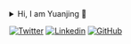 
<details>
<summary> Hi, I am Yuanjing 👋 </summary>


- 🌍 I'm a ML System Engineer in Seattle, WA
- ✨ Work on [TVM](https://tvm.apache.org/) - an open deep learning compiler stack
- 🔭 Used to work on the [Data Lake](https://www.snowflake.com/#data-lake) of SnowflakeDB
- ⚡️ Obsessed with 
  - _Paper making at Dunder Muffilin_ 
  - _Coffee drinking at Central Perk_
- 📫 How to reach me: yj at shingjan.me

<details>
  <summary> My GitHub Stats </summary>
    <a href="https://github.com/anuraghazra/github-readme-stats">
      <img align="center" src="https://github-readme-stats.vercel.app/api?username=shingjan&line_height=20&hide_title=true&show_icons=true&theme=graywhite" />
    </a>
</details>


</details>


[![Twitter](https://img.shields.io/badge/yjshi03-white?style=flat&logo=twitter&logoColor=white&labelColor=1DA1F2)](https://twitter.com/yjshi03)
[![Linkedin](https://img.shields.io/badge/shingjan-white?style=flat&logo=linkedin&labelColor=0072b1)](https://www.linkedin.com/in/shingjan/)
[![GitHub](https://img.shields.io/badge/shingjan-white?style=flat&logo=github&logoColor=white&labelColor=171515)](https://github.com/shingjan)



